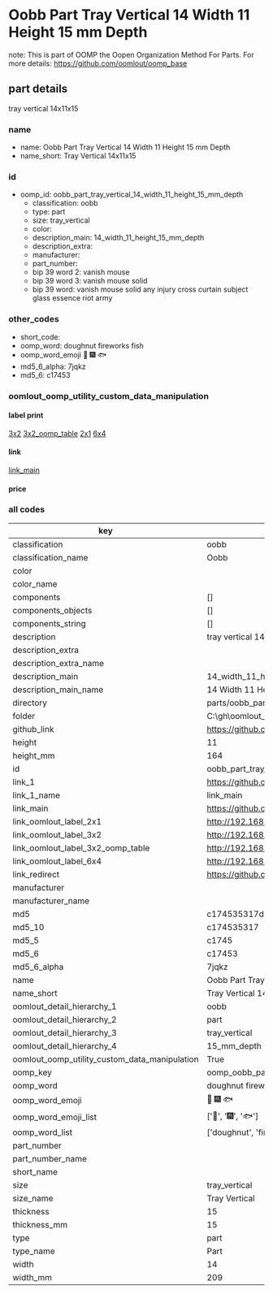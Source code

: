 # Oobb Part Tray Vertical 14 Width 11 Height 15 mm Depth  

note: This is part of OOMP the Oopen Organization Method For Parts. For more details: https://github.com/oomlout/oomp_base

##  part details
  



tray vertical 14x11x15



### name
* name: Oobb Part Tray Vertical 14 Width 11 Height 15 mm Depth
* name_short: Tray Vertical 14x11x15 
### id
* oomp_id: oobb_part_tray_vertical_14_width_11_height_15_mm_depth
  * classification: oobb
  * type: part
  * size: tray_vertical
  * color: 
  * description_main: 14_width_11_height_15_mm_depth
  * description_extra: 
  * manufacturer: 
  * part_number: 
  * bip 39 word 2: vanish mouse
  * bip 39 word 3: vanish mouse solid
  * bip 39 word: vanish mouse solid any injury cross curtain subject glass essence riot army

### other_codes
* short_code: 
* oomp_word: doughnut fireworks fish
* oomp_word_emoji :doughnut: :fireworks: :fish:
* md5_6_alpha: 7jqkz
* md5_6: c17453






### oomlout_oomp_utility_custom_data_manipulation
#### label print
[3x2](http://192.168.1.245:1112/?label=oomp%207jqkz)
[3x2_oomp_table](http://192.168.1.108:1112/?label=oomp%207jqkz)
[2x1](http://192.168.1.242:1112/?label=oomp%207jqkz)
[6x4](http://192.168.1.55:1112/?label=oomp%207jqkz)    

#### link

[link_main](https://github.com/oomlout/oomlout_oobb_version_4_generated_parts/tree/main/navigation_oomp/oobb/part/tray_vertical/14_width_11_height_15_mm_depth/part)                              

#### price







### all codes 
| key | value |  
| --- | --- |  
| classification | oobb |  
| classification_name | Oobb |  
| color |  |  
| color_name |  |  
| components | [] |  
| components_objects | [] |  
| components_string | [] |  
| description | tray vertical 14x11x15 |  
| description_extra |  |  
| description_extra_name |  |  
| description_main | 14_width_11_height_15_mm_depth |  
| description_main_name | 14 Width 11 Height 15 mm Depth |  
| directory | parts/oobb_part_tray_vertical_14_width_11_height_15_mm_depth |  
| folder | C:\gh\oomlout_oobb_version_4_generated_parts\parts\oobb_part_tray_vertical_14_width_11_height_15_mm_depth |  
| github_link | https://github.com/oomlout/oomlout_oomp_part_src/tree/main/parts/oobb_part_tray_vertical_14_width_11_height_15_mm_depth |  
| height | 11 |  
| height_mm | 164 |  
| id | oobb_part_tray_vertical_14_width_11_height_15_mm_depth |  
| link_1 | https://github.com/oomlout/oomlout_oobb_version_4_generated_parts/tree/main/navigation_oomp/oobb/part/tray_vertical/14_width_11_height_15_mm_depth/part |  
| link_1_name | link_main |  
| link_main | https://github.com/oomlout/oomlout_oobb_version_4_generated_parts/tree/main/navigation_oomp/oobb/part/tray_vertical/14_width_11_height_15_mm_depth/part |  
| link_oomlout_label_2x1 | http://192.168.1.242:1112/?label=oomp%207jqkz |  
| link_oomlout_label_3x2 | http://192.168.1.245:1112/?label=oomp%207jqkz |  
| link_oomlout_label_3x2_oomp_table | http://192.168.1.108:1112/?label=oomp%207jqkz |  
| link_oomlout_label_6x4 | http://192.168.1.55:1112/?label=oomp%207jqkz |  
| link_redirect | https://github.com/oomlout/oomlout_oobb_version_4_generated_parts/tree/main/parts/oobb_tray_vertical_14_11_15 |  
| manufacturer |  |  
| manufacturer_name |  |  
| md5 | c174535317d7e6c4d03a10a39d642f8a |  
| md5_10 | c174535317 |  
| md5_5 | c1745 |  
| md5_6 | c17453 |  
| md5_6_alpha | 7jqkz |  
| name | Oobb Part Tray Vertical 14 Width 11 Height 15 mm Depth |  
| name_short | Tray Vertical 14x11x15  |  
| oomlout_detail_hierarchy_1 | oobb |  
| oomlout_detail_hierarchy_2 | part |  
| oomlout_detail_hierarchy_3 | tray_vertical |  
| oomlout_detail_hierarchy_4 | 15_mm_depth |  
| oomlout_oomp_utility_custom_data_manipulation | True |  
| oomp_key | oomp_oobb_part_tray_vertical_14_width_11_height_15_mm_depth |  
| oomp_word | doughnut fireworks fish |  
| oomp_word_emoji | :doughnut: :fireworks: :fish: |  
| oomp_word_emoji_list | [':doughnut:', ':fireworks:', ':fish:'] |  
| oomp_word_list | ['doughnut', 'fireworks', 'fish'] |  
| part_number |  |  
| part_number_name |  |  
| short_name |  |  
| size | tray_vertical |  
| size_name | Tray Vertical |  
| thickness | 15 |  
| thickness_mm | 15 |  
| type | part |  
| type_name | Part |  
| width | 14 |  
| width_mm | 209 |  
